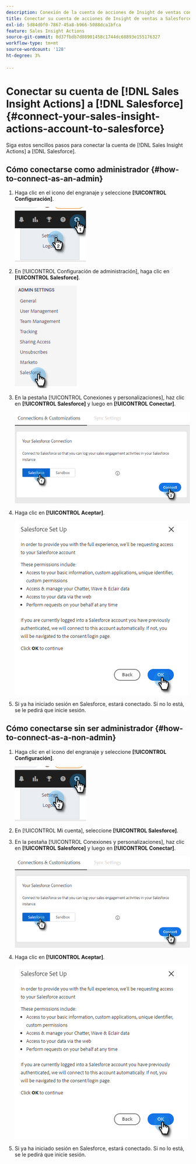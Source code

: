 ```yaml
---
description: Conexión de la cuenta de acciones de Insight de ventas con Salesforce - Documentos de Marketo - Documentación del producto
title: Conectar su cuenta de acciones de Insight de ventas a Salesforce
exl-id: 5d84d0f0-7867-45a8-b966-5088dca1bfca
feature: Sales Insight Actions
source-git-commit: 0d37fbdb7d08901458c1744dc68893e155176327
workflow-type: tm+mt
source-wordcount: '128'
ht-degree: 3%

---
```


# Conectar su cuenta de [!DNL Sales Insight Actions] a [!DNL Salesforce] {#connect-your-sales-insight-actions-account-to-salesforce}

Siga estos sencillos pasos para conectar la cuenta de [!DNL Sales Insight Actions] a [!DNL Salesforce].

## Cómo conectarse como administrador {#how-to-connect-as-an-admin}

1. Haga clic en el icono del engranaje y seleccione **[!UICONTROL Configuración]**.

   ![](assets/connect-your-marketo-sales-account-to-salesforce-1.png)

1. En [!UICONTROL Configuración de administración], haga clic en **[!UICONTROL Salesforce]**.

   ![](assets/connect-your-marketo-sales-account-to-salesforce-2.png)

1. En la pestaña [!UICONTROL Conexiones y personalizaciones], haz clic en **[!UICONTROL Salesforce]** y luego en **[!UICONTROL Conectar]**.

   ![](assets/connect-your-marketo-sales-account-to-salesforce-3.png)

1. Haga clic en **[!UICONTROL Aceptar]**.

   ![](assets/connect-your-marketo-sales-account-to-salesforce-4.png)

1. Si ya ha iniciado sesión en Salesforce, estará conectado. Si no lo está, se le pedirá que inicie sesión.

## Cómo conectarse sin ser administrador {#how-to-connect-as-a-non-admin}

1. Haga clic en el icono del engranaje y seleccione **[!UICONTROL Configuración]**.

   ![](assets/connect-your-marketo-sales-account-to-salesforce-5.png)

1. En [!UICONTROL Mi cuenta], seleccione **[!UICONTROL Salesforce]**.

1. En la pestaña [!UICONTROL Conexiones y personalizaciones], haz clic en **[!UICONTROL Salesforce]** y luego en **[!UICONTROL Conectar]**.

   ![](assets/connect-your-marketo-sales-account-to-salesforce-7.png)

1. Haga clic en **[!UICONTROL Aceptar]**.

   ![](assets/connect-your-marketo-sales-account-to-salesforce-8.png)

1. Si ya ha iniciado sesión en Salesforce, estará conectado. Si no lo está, se le pedirá que inicie sesión.
